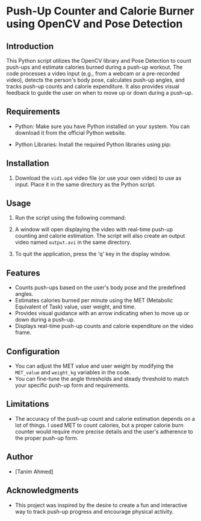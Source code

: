 # Push-Up Counter and Calorie Burner using OpenCV and Pose Detection

## Introduction

This Python script utilizes the OpenCV library and Pose Detection to count push-ups and estimate calories burned during a push-up workout. The code processes a video input (e.g., from a webcam or a pre-recorded video), detects the person's body pose, calculates push-up angles, and tracks push-up counts and calorie expenditure. It also provides visual feedback to guide the user on when to move up or down during a push-up.

## Requirements

- Python: Make sure you have Python installed on your system. You can download it from the official Python website.

- Python Libraries: Install the required Python libraries using pip:


## Installation

1. Download the `vid1.mp4` video file (or use your own video) to use as input. Place it in the same directory as the Python script.

## Usage

1. Run the script using the following command:

2. A window will open displaying the video with real-time push-up counting and calorie estimation. The script will also create an output video named `output.avi` in the same directory.

3. To quit the application, press the 'q' key in the display window.

## Features

- Counts push-ups based on the user's body pose and the predefined angles.
- Estimates calories burned per minute using the MET (Metabolic Equivalent of Task) value, user weight, and time.
- Provides visual guidance with an arrow indicating when to move up or down during a push-up.
- Displays real-time push-up counts and calorie expenditure on the video frame.

## Configuration

- You can adjust the MET value and user weight by modifying the `MET_value` and `weight_kg` variables in the code.
- You can fine-tune the angle thresholds and steady threshold to match your specific push-up form and requirements.

## Limitations

- The accuracy of the push-up count and calorie estimation depends on a lot of things. I used MET to count calories, but a proper calorie burn counter would require more precise details  and the user's adherence to the proper push-up form.

## Author

- [Tanim Ahmed]



## Acknowledgments

- This project was inspired by the desire to create a fun and interactive way to track push-up progress and encourage physical activity.
